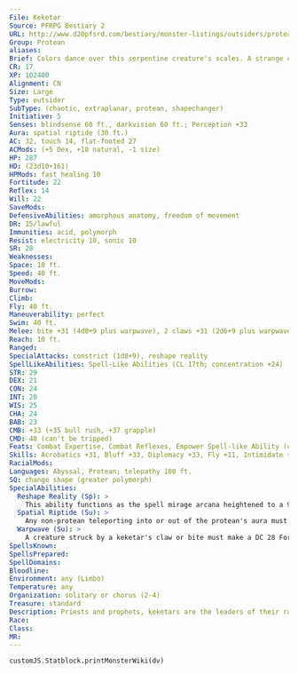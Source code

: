 ```yaml
---
File: Keketar
Source: PFRPG Bestiary 2
URL: http://www.d20pfsrd.com/bestiary/monster-listings/outsiders/protean/protean-keketar
Group: Protean
aliases: 
Brief: Colors dance over this serpentine creature's scales. A strange crown of energy glows above the thing's reptilian head.
CR: 17
XP: 102400
Alignment: CN
Size: Large
Type: outsider
SubType: (chaotic, extraplanar, protean, shapechanger)
Initiative: 5
Senses: blindsense 60 ft., darkvision 60 ft.; Perception +33
Aura: spatial riptide (30 ft.)
AC: 32, touch 14, flat-footed 27
ACMods: (+5 Dex, +18 natural, -1 size)
HP: 287
HD: (23d10+161)
HPMods: fast healing 10
Fortitude: 22
Reflex: 14
Will: 22
SaveMods: 
DefensiveAbilities: amorphous anatomy, freedom of movement
DR: 15/lawful
Immunities: acid, polymorph
Resist: electricity 10, sonic 10
SR: 28
Weaknesses: 
Space: 10 ft.
Speed: 40 ft.
MoveMods: 
Burrow: 
Climb: 
Fly: 40 ft.
Maneuverability: perfect
Swim: 40 ft.
Melee: bite +31 (4d8+9 plus warpwave), 2 claws +31 (2d6+9 plus warpwave), tail slap +29 (2d8+4 plus grab)
Reach: 10 ft.
Ranged: 
SpecialAttacks: constrict (1d8+9), reshape reality
SpellLikeAbilities: Spell-Like Abilities (CL 17th; concentration +24)  Constant-detect law, tongues   At Will-chaos hammer (DC 21), greater dispel magic, greater teleport (self plus 50 lbs. of objects only), major creation, move earth, shatter (DC 19)   3/day-quickened confusion (DC 21), dispel law (DC 22), empowered chaos hammer (DC 21), polymorph any object (DC 25)   1/day-disintegrate (DC 23), prismatic spray (DC 24), prismatic sphere (DC 26), reshape reality
STR: 29
DEX: 21
CON: 24
INT: 20
WIS: 25
CHA: 24
BAB: 23
CMB: +33 (+35 bull rush, +37 grapple)
CMD: 48 (can't be tripped)
Feats: Combat Expertise, Combat Reflexes, Empower Spell-like Ability (chaos hammer), Great Fortitude, Improved Bull Rush, Improved Vital Strike, Iron Will, Lightning Reflexes, Multiattack, Power Attack, Quicken Spell-like Ability (confusion), Vital Strike
Skills: Acrobatics +31, Bluff +33, Diplomacy +33, Fly +11, Intimidate +33, Knowledge (any two) +28, Knowledge (arcana, planes) +31, Perception +33, Stealth +27, Swim +40
RacialMods: 
Languages: Abyssal, Protean; telepathy 100 ft.
SQ: change shape (greater polymorph)
SpecialAbilities:
  Reshape Reality (Sp): >
    This ability functions as the spell mirage arcana heightened to a 9th-level spell, except the changes created are quasi-real, like those created by shadow conjuration. A creature that interacts with reshaped reality may make a DC 26 Will save to see through the semi-real illusion. Terrain can provide concealment, and against foes who do not make the Will save to see through the facade, reshaped reality can provide cover. For disbelievers, quasi-real objects and terrain have only 20% normal hardness and hit points, and break DCs are 10 lower than normal. Dangerous terrain cannot exceed 5d6 points of damage per round (1d6 per round against disbelievers). This ability cannot damage existing structures, nor does it function in areas where planar travel is prohibited.
  Spatial Riptide (Su): >
    Any non-protean teleporting into or out of the protean's aura must make a DC 28 Fortitude save or enter a state of suspended animation (identical to temporal stasis) for 1d3 rounds; success means the creature is merely nauseated for 1 round. The save DC is Constitution-based.
  Warpwave (Su): >
    A creature struck by a keketar's claw or bite must make a DC 28 Fortitude save or be affected by a warpwave. The save DC is Constitution-based.
SpellsKnown: 
SpellsPrepared: 
SpellDomains: 
Bloodline: 
Environment: any (Limbo)
Temperature: any
Organization: solitary or chorus (2-4)
Treasure: standard
Description: Priests and prophets, keketars are the leaders of their race, guiding proteans in their sacred mission to return all existence to primal chaos.
Race: 
Class: 
MR: 
---
```

```dataviewjs
customJS.Statblock.printMonsterWiki(dv)
```
